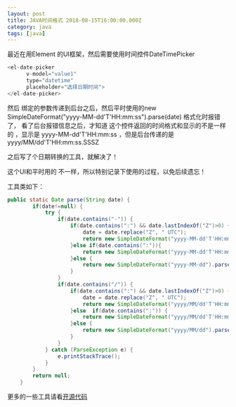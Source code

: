 ```yaml
---
layout: post
title: JAVA时间格式 2018-08-15T16:00:00.000Z
category: java
tags: [java] 
---
```


最近在用Element 的UI框架，然后需要使用时间控件DateTimePicker  

``` javascript
<el-date-picker
      v-model="value1"
      type="datetime"
      placeholder="选择日期时间">
</el-date-picker>

```
然后 绑定的参数传递到后台之后，然后平时使用的new SimpleDateFormat("yyyy-MM-dd'T'HH:mm:ss").parse(date) 格式化时报错了， 看了后台报错信息之后，才知道 这个控件返回的时间格式和显示的不是一样的 ，显示是 yyyy-MM-dd'T'HH:mm:ss ，但是后台传递的是 yyyy/MM/dd'T'HH:mm:ss.SSSZ 

之后写了个日期转换的工具，就解决了！

这个UI和平时用的 不一样，所以特别记录下使用的过程，以免后续遗忘！

工具类如下：

``` java
public static Date parse(String date) {
    	if(date!=null) {
    		try {
    			if(date.contains("-")) {
					if(date.contains(":") && date.lastIndexOf("Z")>0) {
						date = date.replace("Z", " UTC");
						return new SimpleDateFormat("yyyy-MM-dd'T'HH:mm:ss.SSS Z").parse(date);
					}else if(date.contains(":")){
						return new SimpleDateFormat("yyyy-MM-dd'T'HH:mm:ss").parse(date);
					}else {
						return new SimpleDateFormat("yyyy-MM-dd").parse(date);
					}
				}
				if(date.contains("/")) {
					if(date.contains(":") && date.lastIndexOf("Z")>0) {
						date = date.replace("Z", " UTC");
						return new SimpleDateFormat("yyyy/MM/dd'T'HH:mm:ss.SSS Z").parse(date);
					}else  if(date.contains(":")) {
						return new SimpleDateFormat("yyyy/MM/dd'T'HH:mm:ss").parse(date);
					}else {
						return new SimpleDateFormat("yyyy/MM/dd").parse(date);
					}
				}
			} catch (ParseException e) {
				e.printStackTrace();
			}
    	}
        return null;
    }
```


更多的一些工具请看[开源代码](https://github.com/108day/java-common-utils)
